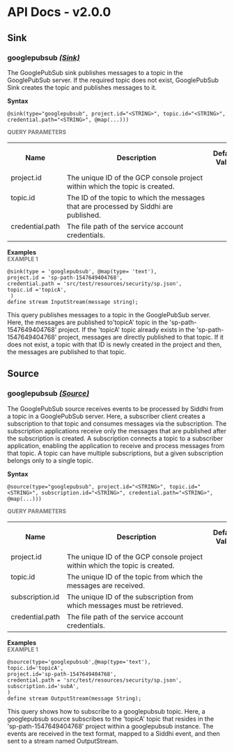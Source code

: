 # API Docs - v2.0.0

## Sink

### googlepubsub *<a target="_blank" href="http://siddhi.io/en/v5.0/docs/query-guide/#sink">(Sink)</a>*
<p style="word-wrap: break-word">The GooglePubSub sink publishes messages to a topic in the GooglePubSub server. If the required topic does not exist, GooglePubSub Sink creates the topic and publishes messages to it.</p>
<span id="syntax" class="md-typeset" style="display: block; font-weight: bold;">Syntax</span>

```
@sink(type="googlepubsub", project.id="<STRING>", topic.id="<STRING>", credential.path="<STRING>", @map(...)))
```

<span id="query-parameters" class="md-typeset" style="display: block; color: rgba(0, 0, 0, 0.54); font-size: 12.8px; font-weight: bold;">QUERY PARAMETERS</span>
<table>
    <tr>
        <th>Name</th>
        <th style="min-width: 20em">Description</th>
        <th>Default Value</th>
        <th>Possible Data Types</th>
        <th>Optional</th>
        <th>Dynamic</th>
    </tr>
    <tr>
        <td style="vertical-align: top">project.id</td>
        <td style="vertical-align: top; word-wrap: break-word">The unique ID of the GCP console project within which the topic is created.</td>
        <td style="vertical-align: top"></td>
        <td style="vertical-align: top">STRING</td>
        <td style="vertical-align: top">No</td>
        <td style="vertical-align: top">No</td>
    </tr>
    <tr>
        <td style="vertical-align: top">topic.id</td>
        <td style="vertical-align: top; word-wrap: break-word">The ID of the topic to which the messages that are processed by Siddhi are published. </td>
        <td style="vertical-align: top"></td>
        <td style="vertical-align: top">STRING</td>
        <td style="vertical-align: top">No</td>
        <td style="vertical-align: top">No</td>
    </tr>
    <tr>
        <td style="vertical-align: top">credential.path</td>
        <td style="vertical-align: top; word-wrap: break-word">The file path of the service account credentials.</td>
        <td style="vertical-align: top"></td>
        <td style="vertical-align: top">STRING</td>
        <td style="vertical-align: top">No</td>
        <td style="vertical-align: top">No</td>
    </tr>
</table>

<span id="examples" class="md-typeset" style="display: block; font-weight: bold;">Examples</span>
<span id="example-1" class="md-typeset" style="display: block; color: rgba(0, 0, 0, 0.54); font-size: 12.8px; font-weight: bold;">EXAMPLE 1</span>
```
@sink(type = 'googlepubsub', @map(type= 'text'),
project.id = 'sp-path-1547649404768', 
credential.path = 'src/test/resources/security/sp.json',
topic.id ='topicA',
 )
define stream InputStream(message string);
```
<p style="word-wrap: break-word">This query publishes messages to a topic in the GooglePubSub server. Here, the messages are published to'topicA' topic in the 'sp-path-1547649404768' project. If the 'topicA' topic already exists in the 'sp-path-1547649404768' project, messages are directly published to that topic. If it does not exist, a topic with that ID is newly created in the project and then, the messages are published to that topic.</p>

## Source

### googlepubsub *<a target="_blank" href="http://siddhi.io/en/v5.0/docs/query-guide/#source">(Source)</a>*
<p style="word-wrap: break-word">The GooglePubSub source receives events to be processed by Siddhi from a topic in a GooglePubSub server. Here, a subscriber client creates a subscription to that topic and consumes messages via the subscription. The subscription applications receive only the messages that are published after the subscription is created. A subscription connects a topic to a subscriber application, enabling the application to receive and process messages from that topic. A topic can have multiple subscriptions, but a given subscription belongs only to a single topic.</p>
<span id="syntax" class="md-typeset" style="display: block; font-weight: bold;">Syntax</span>

```
@source(type="googlepubsub", project.id="<STRING>", topic.id="<STRING>", subscription.id="<STRING>", credential.path="<STRING>", @map(...)))
```

<span id="query-parameters" class="md-typeset" style="display: block; color: rgba(0, 0, 0, 0.54); font-size: 12.8px; font-weight: bold;">QUERY PARAMETERS</span>
<table>
    <tr>
        <th>Name</th>
        <th style="min-width: 20em">Description</th>
        <th>Default Value</th>
        <th>Possible Data Types</th>
        <th>Optional</th>
        <th>Dynamic</th>
    </tr>
    <tr>
        <td style="vertical-align: top">project.id</td>
        <td style="vertical-align: top; word-wrap: break-word">The unique ID of the GCP console project within which the topic is created.</td>
        <td style="vertical-align: top"></td>
        <td style="vertical-align: top">STRING</td>
        <td style="vertical-align: top">No</td>
        <td style="vertical-align: top">No</td>
    </tr>
    <tr>
        <td style="vertical-align: top">topic.id</td>
        <td style="vertical-align: top; word-wrap: break-word">The unique ID of the topic from which the messages are received.</td>
        <td style="vertical-align: top"></td>
        <td style="vertical-align: top">STRING</td>
        <td style="vertical-align: top">No</td>
        <td style="vertical-align: top">No</td>
    </tr>
    <tr>
        <td style="vertical-align: top">subscription.id</td>
        <td style="vertical-align: top; word-wrap: break-word">The unique ID of the subscription from which messages must be retrieved.</td>
        <td style="vertical-align: top"></td>
        <td style="vertical-align: top">STRING</td>
        <td style="vertical-align: top">No</td>
        <td style="vertical-align: top">No</td>
    </tr>
    <tr>
        <td style="vertical-align: top">credential.path</td>
        <td style="vertical-align: top; word-wrap: break-word">The file path of the service account credentials.</td>
        <td style="vertical-align: top"></td>
        <td style="vertical-align: top">STRING</td>
        <td style="vertical-align: top">No</td>
        <td style="vertical-align: top">No</td>
    </tr>
</table>

<span id="examples" class="md-typeset" style="display: block; font-weight: bold;">Examples</span>
<span id="example-1" class="md-typeset" style="display: block; color: rgba(0, 0, 0, 0.54); font-size: 12.8px; font-weight: bold;">EXAMPLE 1</span>
```
@source(type='googlepubsub',@map(type='text'),
topic.id='topicA',
project.id='sp-path-1547649404768',
credential.path = 'src/test/resources/security/sp.json',
subscription.id='subA',
)
define stream OutputStream(message String);
```
<p style="word-wrap: break-word">This query shows how to subscribe to a googlepubsub topic. Here, a googlepubsub source subscribes to the 'topicA' topic that resides in the 'sp-path-1547649404768' project within a googlepubsub instance. The events are received in the text format, mapped to a Siddhi event, and then sent to a stream named OutputStream.</p>

